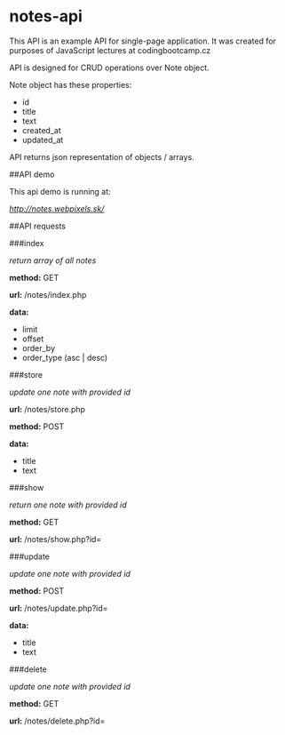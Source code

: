 # notes-api

This API is an example API for single-page application. 
It was created for purposes of JavaScript lectures at codingbootcamp.cz

API is designed for CRUD operations over Note object.

Note object has these properties:
- id
- title
- text 
- created_at
- updated_at

API returns json representation of objects / arrays.

##API demo

This api demo is running at: 

*http://notes.webpixels.sk/*

##API requests

###index
    
*return array of all notes*

**method:** GET

**url:**
/notes/index.php

**data:**
- limit 
- offset
- order_by 
- order_type (asc | desc)

###store
    
*update one note with provided id*

**url:**
/notes/store.php

**method:** POST

**data:**
- title 
- text



###show
    
*return one note with provided id*

**method:** GET

**url:** /notes/show.php?id=

###update
    
*update one note with provided id*

**method:** POST

**url:** /notes/update.php?id=

**data:**
- title 
- text

###delete
    
*update one note with provided id*

**method:** GET

**url:** /notes/delete.php?id=






